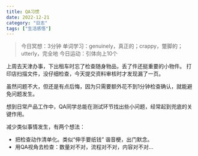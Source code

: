 ```yaml
---
title: QA习惯
date: 2022-12-21
category: "日志"
tags: ["生活感悟"]
---
```


> 今日冥想：3分钟
> 单词学习：genuinely，真正的；crappy，蹩脚的；utterly，完全地
> 今日运动：引体向上10个


上周去天津办事，下出租车时忘了检查随身物品，丢了件还挺重要的小物件。
打印店扫描文件，没仔细检查，今天提交资料审核时才发现漏了一页。

虽然问题不大，但还是有点后悔，因为只需要额外花不到1分钟检查确认，就能避免问题发生。

想到日常产品工作中，QA同学总能在测试环节找出些小问题，经常起到兜底的关键作用。

减少类似事情发生，有两个想法：
- 把检查动作清单化。类似“伸手要纸钱” 谐音梗，出门默念。
- 用QA视角去检查：数量对不对，流程对不对，内容对不对...



